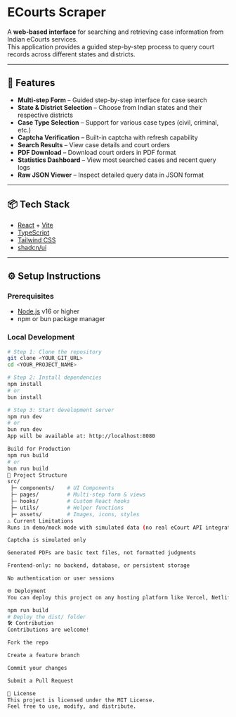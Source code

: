 # ECourts Scraper

A **web-based interface** for searching and retrieving case information from Indian eCourts services.  
This application provides a guided step-by-step process to query court records across different states and districts.

---

## 🚀 Features

- **Multi-step Form** – Guided step-by-step interface for case search  
- **State & District Selection** – Choose from Indian states and their respective districts  
- **Case Type Selection** – Support for various case types (civil, criminal, etc.)  
- **Captcha Verification** – Built-in captcha with refresh capability  
- **Search Results** – View case details and court orders  
- **PDF Download** – Download court orders in PDF format  
- **Statistics Dashboard** – View most searched cases and recent query logs  
- **Raw JSON Viewer** – Inspect detailed query data in JSON format  

---

## 📦 Tech Stack

- [React](https://react.dev/) + [Vite](https://vitejs.dev/)  
- [TypeScript](https://www.typescriptlang.org/)  
- [Tailwind CSS](https://tailwindcss.com/)  
- [shadcn/ui](https://ui.shadcn.com/)  

---

## ⚙️ Setup Instructions

### Prerequisites
- [Node.js](https://nodejs.org/) v16 or higher  
- npm or bun package manager  

### Local Development

```bash
# Step 1: Clone the repository
git clone <YOUR_GIT_URL>
cd <YOUR_PROJECT_NAME>

# Step 2: Install dependencies
npm install
# or
bun install

# Step 3: Start development server
npm run dev
# or
bun run dev
App will be available at: http://localhost:8080

Build for Production
npm run build
# or
bun run build
📂 Project Structure
src/
 ├─ components/    # UI Components
 ├─ pages/         # Multi-step form & views
 ├─ hooks/         # Custom React hooks
 ├─ utils/         # Helper functions
 ├─ assets/        # Images, icons, styles
⚠️ Current Limitations
Runs in demo/mock mode with simulated data (no real eCourt API integration yet)

Captcha is simulated only

Generated PDFs are basic text files, not formatted judgments

Frontend-only: no backend, database, or persistent storage

No authentication or user sessions

🌐 Deployment
You can deploy this project on any hosting platform like Vercel, Netlify, or your own server.

npm run build
# Deploy the dist/ folder
🛠️ Contribution
Contributions are welcome!

Fork the repo

Create a feature branch

Commit your changes

Submit a Pull Request

📜 License
This project is licensed under the MIT License.
Feel free to use, modify, and distribute.

